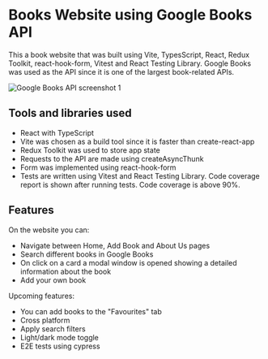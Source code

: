 
# Books Website using Google Books API

This a book website that was built using Vite, TypesScript, React, Redux Toolkit, react-hook-form, Vitest and React Testing Library. Google Books was used as the API since it is one of the largest book-related APIs. 

![Google Books API screenshot 1](https://user-images.githubusercontent.com/62358513/233806043-f97784ca-b9f6-4ab2-a0d0-7d9f819fd459.JPG)

## Tools and libraries used 
- React with TypeScript
- Vite was chosen as a build tool since it is faster than create-react-app
- Redux Toolkit was used to store app state
- Requests to the API are made using createAsyncThunk
- Form was implemented using react-hook-form
- Tests are written using Vitest and React Testing Library. Code coverage report is shown after running tests. Code coverage is above 90%. 

## Features
On the website you can: 

- Navigate between Home, Add Book and About Us pages
- Search different books in Google Books
- On click on a card a modal window is opened showing a detailed information about the book
- Add your own book

Upcoming features: 
- You can add books to the "Favourites" tab
- Cross platform
- Apply search filters
- Light/dark mode toggle
- E2E tests using cypress


